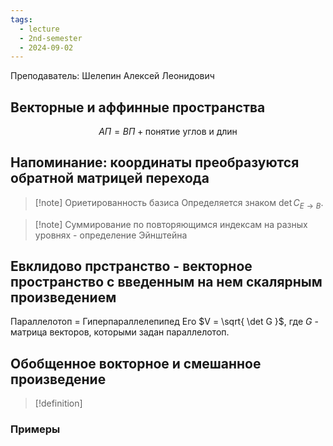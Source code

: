```yaml
---
tags:
  - lecture
  - 2nd-semester
  - 2024-09-02
---
```

Преподаватель: Шелепин Алексей Леонидович

## Векторные и аффинные пространства

$$АП = ВП + \text{понятие углов и длин}$$

## Напоминание: координаты преобразуются обратной матрицей перехода

> [!note] Ориетированность базиса
> Определяется знаком $\det C_{E \to B}$.

> [!note] Суммирование по повторяющимся индексам на разных уровнях - определение Эйнштейна

## Евклидово прстранство - векторное пространство с введенным на нем скалярным произведением

Параллелотоп = Гиперпараллелепипед
Его $V = \sqrt{ \det G }$, где $G$ - матрица векторов, которыми задан параллелотоп.

## Обобщенное вокторное и смешанное произведение

> [!definition]
> 

### Примеры